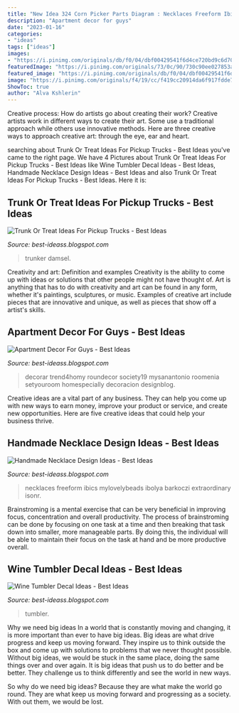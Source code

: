 ```yaml
---
title: "New Idea 324 Corn Picker Parts Diagram : Necklaces Freeform Ibics Mylovelybeads Ibolya Barkoczi Extraordinary Isonr"
description: "Apartment decor for guys"
date: "2023-01-16"
categories:
- "ideas"
tags: ["ideas"]
images:
- "https://i.pinimg.com/originals/db/f0/04/dbf00429541f6d4ce720bd9c6d702617.jpg"
featuredImage: "https://i.pinimg.com/originals/73/0c/90/730c90ee027853a3e63aad5b92a1a62f.jpg"
featured_image: "https://i.pinimg.com/originals/db/f0/04/dbf00429541f6d4ce720bd9c6d702617.jpg"
image: "https://i.pinimg.com/originals/f4/19/cc/f419cc20914da6f917fdde7789741a5e.jpg"
ShowToc: true
author: "Alva Kshlerin"
---
```



Creative process: How do artists go about creating their work?
Creative artists work in different ways to create their art. Some use a traditional approach while others use innovative methods. Here are three creative ways to approach creative art: through the eye, ear and heart.

	

		
searching about Trunk Or Treat Ideas For Pickup Trucks - Best Ideas you've came to the right page. We have 4 Pictures about Trunk Or Treat Ideas For Pickup Trucks - Best Ideas like Wine Tumbler Decal Ideas - Best Ideas, Handmade Necklace Design Ideas - Best Ideas and also Trunk Or Treat Ideas For Pickup Trucks - Best Ideas. Here it is:
		
    
## Trunk Or Treat Ideas For Pickup Trucks - Best Ideas

<img loading=lazy src="https://i.pinimg.com/originals/db/f0/04/dbf00429541f6d4ce720bd9c6d702617.jpg" onerror="this.onerror=null;this.src='https://tse1.mm.bing.net/th?id=OIP.N1_RFlhh1SMDyUXLWRL-yQHaGB&amp;pid=15.1';" alt="Trunk Or Treat Ideas For Pickup Trucks - Best Ideas">

_Source: best-ideass.blogspot.com_

>trunker damsel. 

	

Creativity and art: Definition and examples
Creativity is the ability to come up with ideas or solutions that other people might not have thought of. Art is anything that has to do with creativity and art can be found in any form, whether it's paintings, sculptures, or music. Examples of creative art include pieces that are innovative and unique, as well as pieces that show off a artist's skills.

    
## Apartment Decor For Guys - Best Ideas

<img loading=lazy src="https://i.pinimg.com/originals/f4/19/cc/f419cc20914da6f917fdde7789741a5e.jpg" onerror="this.onerror=null;this.src='https://tse4.mm.bing.net/th?id=OIP.e9lQKGnEd5VTMKlwCfk9agHaHB&amp;pid=15.1';" alt="Apartment Decor For Guys - Best Ideas">

_Source: best-ideass.blogspot.com_

>decorar trend4homy roundecor society19 mysanantonio roomenia setyouroom homespecially decoracion designblog. 

	

Creative ideas are a vital part of any business. They can help you come up with new ways to earn money, improve your product or service, and create new opportunities. Here are five creative ideas that could help your business thrive.

    
## Handmade Necklace Design Ideas - Best Ideas

<img loading=lazy src="https://i.pinimg.com/originals/0d/86/72/0d86725fde3c2e867cf871f0d8c07c86.jpg" onerror="this.onerror=null;this.src='https://tse2.mm.bing.net/th?id=OIP.KRuqvk_5Br71daEFt6rr1wHaHa&amp;pid=15.1';" alt="Handmade Necklace Design Ideas - Best Ideas">

_Source: best-ideass.blogspot.com_

>necklaces freeform ibics mylovelybeads ibolya barkoczi extraordinary isonr. 

	

Brainstroming is a mental exercise that can be very beneficial in improving focus, concentration and overall productivity. The process of brainstroming can be done by focusing on one task at a time and then breaking that task down into smaller, more manageable parts. By doing this, the individual will be able to maintain their focus on the task at hand and be more productive overall.

    
## Wine Tumbler Decal Ideas - Best Ideas

<img loading=lazy src="https://i.pinimg.com/originals/73/0c/90/730c90ee027853a3e63aad5b92a1a62f.jpg" onerror="this.onerror=null;this.src='https://tse4.mm.bing.net/th?id=OIP.Bzw9qt_7Jph0904dxSHIIQHaLG&amp;pid=15.1';" alt="Wine Tumbler Decal Ideas - Best Ideas">

_Source: best-ideass.blogspot.com_

>tumbler. 

	

Why we need big ideas
In a world that is constantly moving and changing, it is more important than ever to have big ideas. Big ideas are what drive progress and keep us moving forward. They inspire us to think outside the box and come up with solutions to problems that we never thought possible.
Without big ideas, we would be stuck in the same place, doing the same things over and over again. It is big ideas that push us to do better and be better. They challenge us to think differently and see the world in new ways.

So why do we need big ideas? Because they are what make the world go round. They are what keep us moving forward and progressing as a society. With out them, we would be lost.

